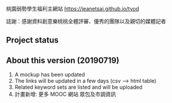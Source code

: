 桃園弱勢學生福利主網站
https://jeanetsai.github.io/tyod

誌謝：感謝資料創意樂桃桃全體評審、優秀的團隊以及親切的媒體記者

Project status 
------------------------------
About this version (20190719)
------------------------------
1. A mockup has been updated 
2. The links will be updated in a few days (csv --> html table)
3. Related keyword sets are listed and will be uploaded
4. 計畫新增: 更多 MOOC 網站 眾包及市調資訊


